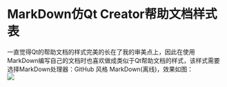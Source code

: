 # MarkDown仿Qt Creator帮助文档样式表
一直觉得Qt的帮助文档的样式完美的长在了我的审美点上，因此在使用MarkDown编写自己的文档时也喜欢做成类似于Qt帮助文档的样式，该样式需要选择MarkDown处理器：GitHub 风格 MarkDown(离线)，效果如图：</br>
![](https://img-blog.csdnimg.cn/20210507130705711.png?x-oss-process=image/watermark,type_ZmFuZ3poZW5naGVpdGk,shadow_10,text_aHR0cHM6Ly9ibG9nLmNzZG4ubmV0L3pqZ28wMDc=,size_16,color_FFFFFF,t_70)